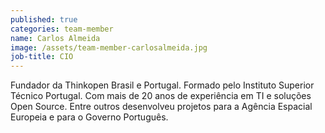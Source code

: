 ```yaml
---
published: true
categories: team-member
name: Carlos Almeida
image: /assets/team-member-carlosalmeida.jpg
job-title: CIO
---
```


Fundador da Thinkopen Brasil e Portugal. Formado pelo Instituto Superior T&#233;cnico Portugal. Com mais de 20 anos de experi&#234;ncia em TI e solu&#231;&#245;es Open Source. Entre outros desenvolveu projetos para a Ag&#234;ncia Espacial Europeia e para o Governo Portugu&#234;s.
